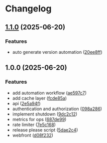# Changelog

## [1.1.0](https://github.com/alejandro-cardenas-g/social-simple-api/compare/v1.0.0...v1.1.0) (2025-06-20)


### Features

* auto generate version automation ([20ee8ff](https://github.com/alejandro-cardenas-g/social-simple-api/commit/20ee8ffe5e6ecdf79a1dc90ff0cd2fc889685a06))

## 1.0.0 (2025-06-20)


### Features

* add automation workflow ([ae597c7](https://github.com/alejandro-cardenas-g/social-simple-api/commit/ae597c7ab6b801ef583d44d9e0be944ce385fa8d))
* add cache layer ([fcde85a](https://github.com/alejandro-cardenas-g/social-simple-api/commit/fcde85afdea7cee372b93ff093b066c0cb10a330))
* api ([2e5a94f](https://github.com/alejandro-cardenas-g/social-simple-api/commit/2e5a94fafe88c41ec433abbb2639ae3f5d06bbd2))
* authentication and authorization ([098a286](https://github.com/alejandro-cardenas-g/social-simple-api/commit/098a286c40b57aac3f9323b3bb42bf5ad9338378))
* implement shutdown ([9dc2c12](https://github.com/alejandro-cardenas-g/social-simple-api/commit/9dc2c12c318d31e5cf3c05df6b33dea09e82cbfa))
* metrics for ops ([687de99](https://github.com/alejandro-cardenas-g/social-simple-api/commit/687de99b63eff686af4325468f81cdc3d1c9e54e))
* rate limiter ([7e5c168](https://github.com/alejandro-cardenas-g/social-simple-api/commit/7e5c1682fef4502f0b99ec37aef05318c9202fb7))
* release please script ([5dae2c4](https://github.com/alejandro-cardenas-g/social-simple-api/commit/5dae2c4dcf0e75a91abe2e0b764ac9e8bd470811))
* webfront ([d08f232](https://github.com/alejandro-cardenas-g/social-simple-api/commit/d08f232a5b1baab3260b494072036f051722e84e))
